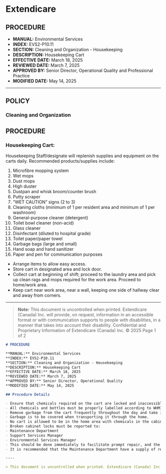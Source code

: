 # Extendicare

## PROCEDURE

- **MANUAL:** Environmental Services
- **INDEX:** EVS2-P10.11
- **SECTION:** Cleaning and Organization - Housekeeping
- **DESCRIPTION:** Housekeeping Cart
- **EFFECTIVE DATE:** March 18, 2025
- **REVIEWED DATE:** March 7, 2025
- **APPROVED BY:** Senior Director, Operational Quality and Professional Practice
- **MODIFIED DATE:** May 14, 2025

----

## POLICY

### Cleaning and Organization

## PROCEDURE

### Housekeeping Cart:

Housekeeping Staff/designate will replenish supplies and equipment on the carts daily. Recommended products/supplies include:

1. Microfibre mopping system
2. Wet mops
3. Dust mops
4. High duster
5. Dustpan and whisk broom/counter brush
6. Putty scraper
7. “WET CAUTION” signs (2 to 3)
8. Cleaning cloths (minimum of 1 per resident area and minimum of 1 per washroom)
9. General-purpose cleaner (detergent)
10. Toilet bowl cleaner (non-acid)
11. Glass cleaner
12. Disinfectant (diluted to hospital grade)
13. Toilet paper/paper towel
14. Garbage bags (large and small)
15. Hand soap and hand sanitizer
16. Paper and pen for communication purposes

- Arrange items to allow easy access.
- Store cart in designated area and lock door.
- Collect cart at beginning of shift; proceed to the laundry area and pick up clean rags and mops required for the work area. Proceed to home/work area.
- Keep cart near work area, near a wall, keeping one side of hallway clear and away from corners.

----

> **Note:** This document is uncontrolled when printed.
> Extendicare (Canada) Inc. will provide, on request, information in an accessible format or with communication supports to people with disabilities, in a manner that takes into account their disability. Confidential and Proprietary Information of Extendicare (Canada) Inc. © 2025
> Page 1 of 2

```markdown
# PROCEDURE

**MANUAL:** Environmental Services
**INDEX:** EVS2-P10.11
**SECTION:** Cleaning and Organization - Housekeeping
**DESCRIPTION:** Housekeeping Cart
**EFFECTIVE DATE:** March 18, 2025
**REVIEWED DATE:** March 7, 2025
**APPROVED BY:** Senior Director, Operational Quality
**MODIFIED DATE:** May 14, 2025

## Procedure Details

- Ensure that chemicals required on the cart are locked and inaccessible to residents.
- All chemicals and bottles must be properly labelled according to WHMIS/GHS regulations.
- Remove garbage from the cart frequently throughout the day and take it to the garbage area for disposal.
- Garbage is to be covered when transporting it through the home.
- No cart is allowed to be in the home area with chemicals in the cabinet unless chemicals can be secured.
- Broken cabinet locks must be reported to:
- Maintenance Department
- Support Services Manager
- Environmental Services Manager
- This should be done immediately to facilitate prompt repair, and the cart must be taken out of service until repaired.
- It is recommended that the Maintenance Department have a supply of replacement locks on hand.

----

> This document is uncontrolled when printed. Extendicare (Canada) Inc. will provide, on request, information in an accessible format or with communication supports to people with disabilities, in a manner that takes into account their disability. Confidential and Proprietary Information of Extendicare (Canada) Inc. © 2025
```